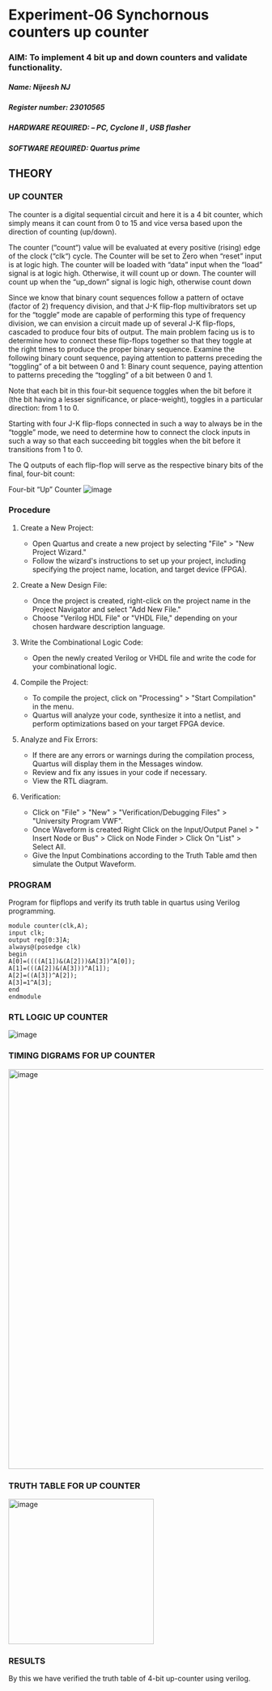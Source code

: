 # Experiment-06 Synchornous counters up counter
### AIM: To implement 4 bit up and down counters and validate  functionality.
##### Name: Nijeesh NJ
##### Register number: 23010565
##### HARDWARE REQUIRED:  – PC, Cyclone II , USB flasher
##### SOFTWARE REQUIRED:   Quartus prime
## THEORY 

### UP COUNTER 
The counter is a digital sequential circuit and here it is a 4 bit counter, which simply means it can count from 0 to 15 and vice versa based upon the direction of counting (up/down). 

The counter (“count“) value will be evaluated at every positive (rising) edge of the clock (“clk“) cycle.
The Counter will be set to Zero when “reset” input is at logic high.
The counter will be loaded with “data” input when the “load” signal is at logic high. Otherwise, it will count up or down.
The counter will count up when the “up_down” signal is logic high, otherwise count down

Since we know that binary count sequences follow a pattern of octave (factor of 2) frequency division, and that J-K flip-flop multivibrators set up for the “toggle” mode are capable of performing this type of frequency division, we can envision a circuit made up of several J-K flip-flops, cascaded to produce four bits of output.
The main problem facing us is to determine how to connect these flip-flops together so that they toggle at the right times to produce the proper binary sequence.
Examine the following binary count sequence, paying attention to patterns preceding the “toggling” of a bit between 0 and 1:
Binary count sequence, paying attention to patterns preceding the “toggling” of a bit between 0 and 1.

Note that each bit in this four-bit sequence toggles when the bit before it (the bit having a lesser significance, or place-weight), toggles in a particular direction: from 1 to 0.



 
 

Starting with four J-K flip-flops connected in such a way to always be in the “toggle” mode, we need to determine how to connect the clock inputs in such a way so that each succeeding bit toggles when the bit before it transitions from 1 to 0.

The Q outputs of each flip-flop will serve as the respective binary bits of the final, four-bit count:

 

Four-bit “Up” Counter
![image](https://user-images.githubusercontent.com/36288975/169644758-b2f4339d-9532-40c5-af40-8f4f8c942e2c.png)



### Procedure
1. Create a New Project:
   - Open Quartus and create a new project by selecting "File" > "New Project Wizard."
   - Follow the wizard's instructions to set up your project, including specifying the project name, location, and target device (FPGA).

2. Create a New Design File:
   - Once the project is created, right-click on the project name in the Project Navigator and select "Add New File."
   - Choose "Verilog HDL File" or "VHDL File," depending on your chosen hardware description language.

3. Write the Combinational Logic Code:
   - Open the newly created Verilog or VHDL file and write the code for your combinational logic.
     
4. Compile the Project:
   - To compile the project, click on "Processing" > "Start Compilation" in the menu.
   - Quartus will analyze your code, synthesize it into a netlist, and perform optimizations based on your target FPGA device.

5. Analyze and Fix Errors: 
   - If there are any errors or warnings during the compilation process, Quartus will display them in the Messages window.
   - Review and fix any issues in your code if necessary.
   - View the RTL diagram.

6. Verification:
   - Click on "File" > "New" > "Verification/Debugging Files" > "University Program VWF".
   - Once Waveform is created Right Click on the Input/Output Panel > " Insert Node or Bus" > Click on Node Finder > Click On "List" > Select All.
   - Give the Input Combinations according to the Truth Table amd then simulate the Output Waveform.



### PROGRAM 
Program for flipflops  and verify its truth table in quartus using Verilog programming.
```
module counter(clk,A);
input clk;
output reg[0:3]A;
always@(posedge clk)
begin
A[0]=((((A[1])&(A[2]))&A[3])^A[0]);
A[1]=(((A[2])&(A[3]))^A[1]);
A[2]=((A[3])^A[2]);
A[3]=1^A[3];
end
endmodule
```

### RTL LOGIC UP COUNTER 
![image](https://github.com/Nijeesh-bit/Exp-7-Synchornous-counters-/assets/89188014/2083493c-2eec-4ade-ac68-22892f14a0cb)

### TIMING DIGRAMS FOR UP COUNTER  
<img width="790" alt="image" src="https://github.com/Nijeesh-bit/Exp-7-Synchornous-counters-/assets/89188014/972cc60c-b402-49c9-ac08-738ea2fbba02">

### TRUTH TABLE FOR UP COUNTER
<img width="287" alt="image" src="https://github.com/Nijeesh-bit/Exp-7-Synchornous-counters-/assets/89188014/c3819e0a-3ca1-498a-bbf3-fa0b70cad9ca">

### RESULTS 
By this we have verified the truth table of 4-bit up-counter using verilog.
